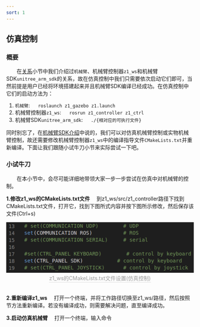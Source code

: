 ```yaml
---
sort: 1
---
```


## 仿真控制
### 概要
&emsp;&emsp;在[关系](#关系)小节中我们介绍过`机械臂`、机械臂控制器`z1_ws`和机械臂SDK`unitree_arm_sdk`的关系，故在仿真控制中我们只需要依次启动它们即可，当然前提是用户已经将环境搭建起来并且机械臂SDK编译已经成功。在仿真控制中它们的启动方法为：
1. `机械臂`: &emsp; `roslaunch z1_gazebo z1.launch`
2. 机械臂控制器`z1_ws`: &emsp; `rosrun z1_controller z1_ctrl`
3. 机械臂SDK`unitree_arm_sdk`: &emsp; `./{相对应的可执行文件}`

同时别忘了，在[机械臂SDK介绍](#机械臂SDK介绍)中说的，我们可以对仿真机械臂控制或实物机械臂控制，故还需要修改机械臂控制器`z1_ws`中的编译指导文件`CMakeLists.txt`并重新编译。下面让我们跟随小试牛刀小节来实际尝试一下吧。

### 小试牛刀
&emsp;&emsp;在本小节中，会尽可能详细地带领大家一步一步尝试在仿真中对机械臂的控制。

**1.修改z1_ws的CMakeLists.txt文件** 
&emsp;到z1_ws/src/z1_controller路径下找到CMakeLists.txt文件，打开它，找到下图所式内容并按下图所示修改，然后保存该文件(Ctrl+s)
<center>
<img src="../img/virtual/virtual_CmakeLists.png" style="zoom:100%" alt=" 图片不见了。。。 "/>
<br>
<div style="color:orange; border-bottom: 0.1px solid #d9d9d9;
display: inline-block;
color: #999;
padding: 1px;">z1_ws的CMakeLists.txt文件设置(仿真控制)</div>
</center>
<br>

**2.重新编译z1_ws** 
&emsp;打开一个终端，并将工作路径切换至z1_ws/路径，然后按照    节方法重新编译。若没有编译成功，则需要解决问题，直至编译成功。


**3.启动仿真机械臂** 
&emsp;打开一个终端，输入命令